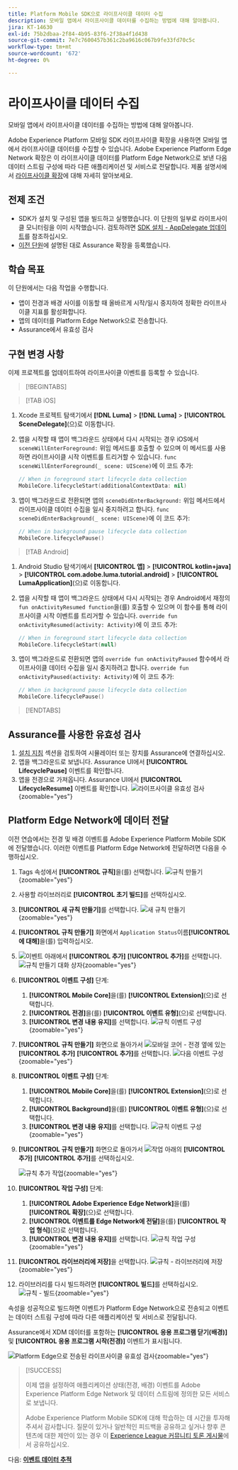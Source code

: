 ```yaml
---
title: Platform Mobile SDK으로 라이프사이클 데이터 수집
description: 모바일 앱에서 라이프사이클 데이터를 수집하는 방법에 대해 알아봅니다.
jira: KT-14630
exl-id: 75b2dbaa-2f84-4b95-83f6-2f38a4f1d438
source-git-commit: 7e7c7600457b361c2ba9616c067b9fe33fd70c5c
workflow-type: tm+mt
source-wordcount: '672'
ht-degree: 0%

---
```


# 라이프사이클 데이터 수집

모바일 앱에서 라이프사이클 데이터를 수집하는 방법에 대해 알아봅니다.

Adobe Experience Platform 모바일 SDK 라이프사이클 확장을 사용하면 모바일 앱에서 라이프사이클 데이터를 수집할 수 있습니다. Adobe Experience Platform Edge Network 확장은 이 라이프사이클 데이터를 Platform Edge Network으로 보낸 다음 데이터 스트림 구성에 따라 다른 애플리케이션 및 서비스로 전달합니다. 제품 설명서에서 [라이프사이클 확장](https://developer.adobe.com/client-sdks/documentation/lifecycle-for-edge-network/)에 대해 자세히 알아보세요.


## 전제 조건

* SDK가 설치 및 구성된 앱을 빌드하고 실행했습니다. 이 단원의 일부로 라이프사이클 모니터링을 이미 시작했습니다. 검토하려면 [SDK 설치 - AppDelegate 업데이트](install-sdks.md#update-appdelegate)를 참조하십시오.
* [이전 단원](install-sdks.md)에 설명된 대로 Assurance 확장을 등록했습니다.

## 학습 목표

이 단원에서는 다음 작업을 수행합니다.

<!--
* Add lifecycle field group to the schema.
* -->
* 앱이 전경과 배경 사이를 이동할 때 올바르게 시작/일시 중지하여 정확한 라이프사이클 지표를 활성화합니다.
* 앱의 데이터를 Platform Edge Network으로 전송합니다.
* Assurance에서 유효성 검사

<!--
## Add lifecycle field group to schema

The Consumer Experience Event field group you added in the [previous lesson](create-schema.md) already contains the lifecycle fields, so you can skip this step. If you don't use Consumer Experience Event field group in your own app, you can add the lifecycle fields by doing the following:

1. Navigate to the schema interface as described in the [previous lesson](create-schema.md).
1. Open the **Luma Mobile App Event Schema** schema and select **[!UICONTROL Add]** next to Field groups.
    ![select add](assets/lifecycle-add.png){zoomable="yes"}
1. In the search bar, enter "lifecycle".
1. Select the checkbox next to **[!UICONTROL AEP Mobile Lifecycle Details]**.
1. Select **[!UICONTROL Add field groups]**.
    ![add field group](assets/lifecycle-lifecycle-field-group.png){zoomable="yes"}
1. Select **[!UICONTROL Save]**.
    ![save](assets/lifecycle-lifecycle-save.png){zoomable="yes"}
-->

## 구현 변경 사항

이제 프로젝트를 업데이트하여 라이프사이클 이벤트를 등록할 수 있습니다.

>[!BEGINTABS]

>[!TAB iOS]

1. Xcode 프로젝트 탐색기에서 **[!DNL Luma]** > **[!DNL Luma]** > **[!UICONTROL SceneDelegate]**(으)로 이동합니다.

1. 앱을 시작할 때 앱이 백그라운드 상태에서 다시 시작되는 경우 iOS에서 `sceneWillEnterForeground:` 위임 메서드를 호출할 수 있으며 이 메서드를 사용하면 라이프사이클 시작 이벤트를 트리거할 수 있습니다. `func sceneWillEnterForeground(_ scene: UIScene)`에 이 코드 추가:

   ```swift
   // When in foreground start lifecycle data collection
   MobileCore.lifecycleStart(additionalContextData: nil)
   ```

1. 앱이 백그라운드로 전환되면 앱의 `sceneDidEnterBackground:` 위임 메서드에서 라이프사이클 데이터 수집을 일시 중지하려고 합니다. `func sceneDidEnterBackground(_ scene: UIScene)`에 이 코드 추가:

   ```swift
   // When in background pause lifecycle data collection
   MobileCore.lifecyclePause()
   ```

>[!TAB Android]

1. Android Studio 탐색기에서 **[!UICONTROL 앱]** > **[!UICONTROL kotlin+java]** > **[!UICONTROL com.adobe.luma.tutorial.android]** > **[!UICONTROL LumaApplication]**(으)로 이동합니다.

1. 앱을 시작할 때 앱이 백그라운드 상태에서 다시 시작되는 경우 Android에서 재정의 `fun onActivityResumed function`을(를) 호출할 수 있으며 이 함수를 통해 라이프사이클 시작 이벤트를 트리거할 수 있습니다. `override fun onActivityResumed(activity: Activity)`에 이 코드 추가:

   ```kotlin
   // When in foreground start lifecycle data collection
   MobileCore.lifecycleStart(null)
   ```

1. 앱이 백그라운드로 전환되면 앱의 `override fun onActivityPaused` 함수에서 라이프사이클 데이터 수집을 일시 중지하려고 합니다. `override fun onActivityPaused(activity: Activity)`에 이 코드 추가:

   ```kotlin
   // When in background pause lifecycle data collection
   MobileCore.lifecyclePause()
   ```

>[!ENDTABS]


## Assurance를 사용한 유효성 검사

1. [설치 지침](assurance.md#connecting-to-a-session) 섹션을 검토하여 시뮬레이터 또는 장치를 Assurance에 연결하십시오.
1. 앱을 백그라운드로 보냅니다. Assurance UI에서 **[!UICONTROL LifecyclePause]** 이벤트를 확인합니다.
1. 앱을 전경으로 가져옵니다. Assurance UI에서 **[!UICONTROL LifecycleResume]** 이벤트를 확인합니다.
   ![라이프사이클 유효성 검사](assets/lifecycle-lifecycle-assurance.png){zoomable="yes"}


## Platform Edge Network에 데이터 전달

이전 연습에서는 전경 및 배경 이벤트를 Adobe Experience Platform Mobile SDK에 전달했습니다. 이러한 이벤트를 Platform Edge Network에 전달하려면 다음을 수행하십시오.

1. Tags 속성에서 **[!UICONTROL 규칙]**&#x200B;을(를) 선택합니다.
   ![규칙 만들기](assets/rule-create.png){zoomable="yes"}
1. 사용할 라이브러리로 **[!UICONTROL 초기 빌드]**&#x200B;를 선택하십시오.
1. **[!UICONTROL 새 규칙 만들기]**&#x200B;를 선택합니다.
   ![새 규칙 만들기](assets/rules-create-new.png){zoomable="yes"}
1. **[!UICONTROL 규칙 만들기]** 화면에서 `Application Status`이름&#x200B;**[!UICONTROL 에 대해]**&#x200B;을(를) 입력하십시오.
1. ![이벤트](https://spectrum.adobe.com/static/icons/workflow_18/Smock_AddCircle_18_N.svg) 아래에서 **[!UICONTROL 추가]** **[!UICONTROL 추가]**&#x200B;를 선택합니다.
   ![규칙 만들기 대화 상자](assets/rule-create-name.png){zoomable="yes"}
1. **[!UICONTROL 이벤트 구성]** 단계:
   1. **[!UICONTROL Mobile Core]**&#x200B;을(를) **[!UICONTROL Extension]**(으)로 선택합니다.
   1. **[!UICONTROL 전경]**&#x200B;을(를) **[!UICONTROL 이벤트 유형]**(으)로 선택합니다.
   1. **[!UICONTROL 변경 내용 유지]**&#x200B;를 선택합니다.
      ![규칙 이벤트 구성](assets/rule-event-configuration.png){zoomable="yes"}
1. **[!UICONTROL 규칙 만들기]** 화면으로 돌아가서 ![모바일 코어 - 전경](https://spectrum.adobe.com/static/icons/workflow_18/Smock_AddCircle_18_N.svg) 옆에 있는 **[!UICONTROL 추가]** **[!UICONTROL 추가]**&#x200B;를 선택합니다.
   ![다음 이벤트 구성](assets/rule-event-configuration-next.png){zoomable="yes"}
1. **[!UICONTROL 이벤트 구성]** 단계:
   1. **[!UICONTROL Mobile Core]**&#x200B;을(를) **[!UICONTROL Extension]**(으)로 선택합니다.
   1. **[!UICONTROL Background]**&#x200B;을(를) **[!UICONTROL 이벤트 유형]**(으)로 선택합니다.
   1. **[!UICONTROL 변경 내용 유지]**&#x200B;를 선택합니다.
      ![규칙 이벤트 구성](assets/rule-event-configuration-background.png){zoomable="yes"}
1. **[!UICONTROL 규칙 만들기]** 화면으로 돌아가서 ![작업](https://spectrum.adobe.com/static/icons/workflow_18/Smock_AddCircle_18_N.svg) 아래의 **[!UICONTROL 추가]** **[!UICONTROL 추가]**&#x200B;를 선택하십시오.

   ![규칙 추가 작업](assets/rule-action-button.png){zoomable="yes"}

1. **[!UICONTROL 작업 구성]** 단계:
   1. **[!UICONTROL Adobe Experience Edge Network]**&#x200B;을(를) **[!UICONTROL 확장]**(으)로 선택합니다.
   1. **[!UICONTROL 이벤트를 Edge Network에 전달]**&#x200B;을(를) **[!UICONTROL 작업 형식]**(으)로 선택합니다.
   1. **[!UICONTROL 변경 내용 유지]**&#x200B;를 선택합니다.
      ![규칙 작업 구성](assets/rule-action-configuration.png){zoomable="yes"}
1. **[!UICONTROL 라이브러리에 저장]**&#x200B;을 선택합니다.
   ![규칙 - 라이브러리에 저장](assets/rule-save-to-library.png){zoomable="yes"}
1. 라이브러리를 다시 빌드하려면 **[!UICONTROL 빌드]**&#x200B;를 선택하십시오.
   ![규칙 - 빌드](assets/rule-build.png){zoomable="yes"}

속성을 성공적으로 빌드하면 이벤트가 Platform Edge Network으로 전송되고 이벤트는 데이터 스트림 구성에 따라 다른 애플리케이션 및 서비스로 전달됩니다.

Assurance에서 XDM 데이터를 포함하는 **[!UICONTROL 응용 프로그램 닫기(배경)]** 및 **[!UICONTROL 응용 프로그램 시작(전경)]** 이벤트가 표시됩니다.

![Platform Edge으로 전송된 라이프사이클 유효성 검사](assets/lifecycle-edge-assurance.png){zoomable="yes"}

>[!SUCCESS]
>
>이제 앱을 설정하여 애플리케이션 상태(전경, 배경) 이벤트를 Adobe Experience Platform Edge Network 및 데이터 스트림에 정의한 모든 서비스로 보냅니다.
>
> Adobe Experience Platform Mobile SDK에 대해 학습하는 데 시간을 투자해 주셔서 감사합니다. 질문이 있거나 일반적인 피드백을 공유하고 싶거나 향후 콘텐츠에 대한 제안이 있는 경우 이 [Experience League 커뮤니티 토론 게시물](https://experienceleaguecommunities.adobe.com/t5/adobe-experience-platform-data/tutorial-discussion-implement-adobe-experience-cloud-in-mobile/td-p/443796)에서 공유하십시오.

다음: **[이벤트 데이터 추적](events.md)**
